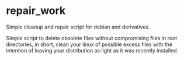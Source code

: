 # repair_work
Simple cleanup and repair script for debian and derivatives.

Simple script to delete obsolete files without compromising files in root directories, in short, clean your linux of possible excess files with the intention of leaving your distribution as light as it was recently installed.
